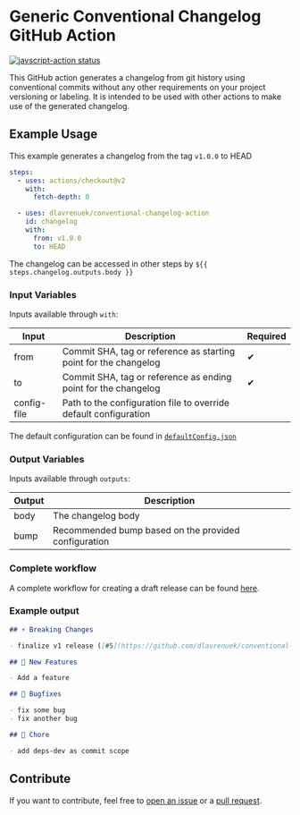 # Generic Conventional Changelog GitHub Action

<a href="https://github.com/dlavrenuek/conventional-changelog-action/actions"><img alt="javscript-action status" src="https://github.com/dlavrenuek/conventional-changelog-action/workflows/development/badge.svg"></a>

This GitHub action generates a changelog from git history using conventional commits without any other
requirements on your project versioning or labeling. It is intended to be used with other actions to make use of the
generated changelog.

## Example Usage

This example generates a changelog from the tag `v1.0.0` to HEAD

```yaml
steps:
  - uses: actions/checkout@v2
    with:
      fetch-depth: 0

  - uses: dlavrenuek/conventional-changelog-action
    id: changelog
    with:
      from: v1.0.0
      to: HEAD
```

The changelog can be accessed in other steps by `${{ steps.changelog.outputs.body }}`

### Input Variables

Inputs available through `with`:

| Input       | Description                                                      | Required |
| ----------- | ---------------------------------------------------------------- | -------- |
| from        | Commit SHA, tag or reference as starting point for the changelog | ✔        |
| to          | Commit SHA, tag or reference as ending point for the changelog   | ✔        |
| config-file | Path to the configuration file to override default configuration |          |

The default configuration can be found in [`defaultConfig.json`](https://github.com/dlavrenuek/conventional-changelog-action/master/src/defaultConfig.json)

### Output Variables

Inputs available through `outputs`:

| Output | Description                                          |
| ------ | ---------------------------------------------------- |
| body   | The changelog body                                   |
| bump   | Recommended bump based on the provided configuration |

### Complete workflow

A complete workflow for creating a draft release can be found [here](https://github.com/dlavrenuek/conventional-changelog-action/blob/master/.github/workflows/draft-release.yml).

### Example output

```markdown
## ⚡️ Breaking Changes

- finalize v1 release ([#5](https://github.com/dlavrenuek/conventional-changelog-action/issues/5))

## 🚀 New Features

- Add a feature

## 💊 Bugfixes

- fix some bug
- fix another bug

## 🧹 Chore

- add deps-dev as commit scope
```

## Contribute

If you want to contribute, feel free to [open an issue](https://github.com/dlavrenuek/conventional-changelog-action/issues) or a [pull request](https://github.com/dlavrenuek/conventional-changelog-action/pulls).
